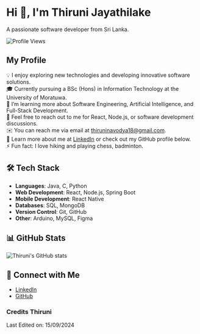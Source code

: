 # Hi 👋, I'm Thiruni Jayathilake

A passionate software developer from Sri Lanka.

![Profile Views](https://komarev.com/ghpvc/?username=THIRUNIJAYATHILAKE&color=blue)


## My Profile
💡 I enjoy exploring new technologies and developing innovative software solutions.  
🎓 Currently pursuing a BSc (Hons) in Information Technology at the University of Moratuwa.  
🌱 I’m learning more about Software Engineering, Artificial Intelligence, and Full-Stack Development.  
💬 Feel free to reach out to me for React, Node.js, or software development discussions.  
✉️ You can reach me via email at [thiruninavodya18@gmail.com](mailto:thiruninavodya18@gmail.com).  
📄 Learn more about me at [LinkedIn](https://www.linkedin.com/in/thiruni-jayathilake/) or check out my GitHub profile below.  
⚡ Fun fact: I love hiking and playing chess, badminton.

## 🛠 Tech Stack
- **Languages**: Java, C, Python
- **Web Development**: React, Node.js, Spring Boot
- **Mobile Development**: React Native
- **Databases**: SQL, MongoDB
- **Version Control**: Git, GitHub
- **Other**: Arduino, MySQL, Figma

## 📊 GitHub Stats
![Thiruni's GitHub stats](https://github-readme-stats.vercel.app/api?username=THIRUNIJAYATHILAKE&show_icons=true&theme=radical)

## 🤝 Connect with Me
- [LinkedIn](https://www.linkedin.com/in/thiruni-jayathilake/)
- [GitHub](https://github.com/THIRUNIJAYATHILAKE)

### Credits Thiruni
Last Edited on: 15/09/2024


<!--
**THIRUNIJAYATHILAKE/THIRUNIJAYATHILAKE** is a ✨ _special_ ✨ repository because its `README.md` (this file) appears on your GitHub profile.

Here are some ideas to get you started:

- 🔭 I’m currently working on ...
- 🌱 I’m currently learning ...
- 👯 I’m looking to collaborate on ...
- 🤔 I’m looking for help with ...
- 💬 Ask me about ...
- 📫 How to reach me: ...
- 😄 Pronouns: ...
- ⚡ Fun fact: ...
-->
